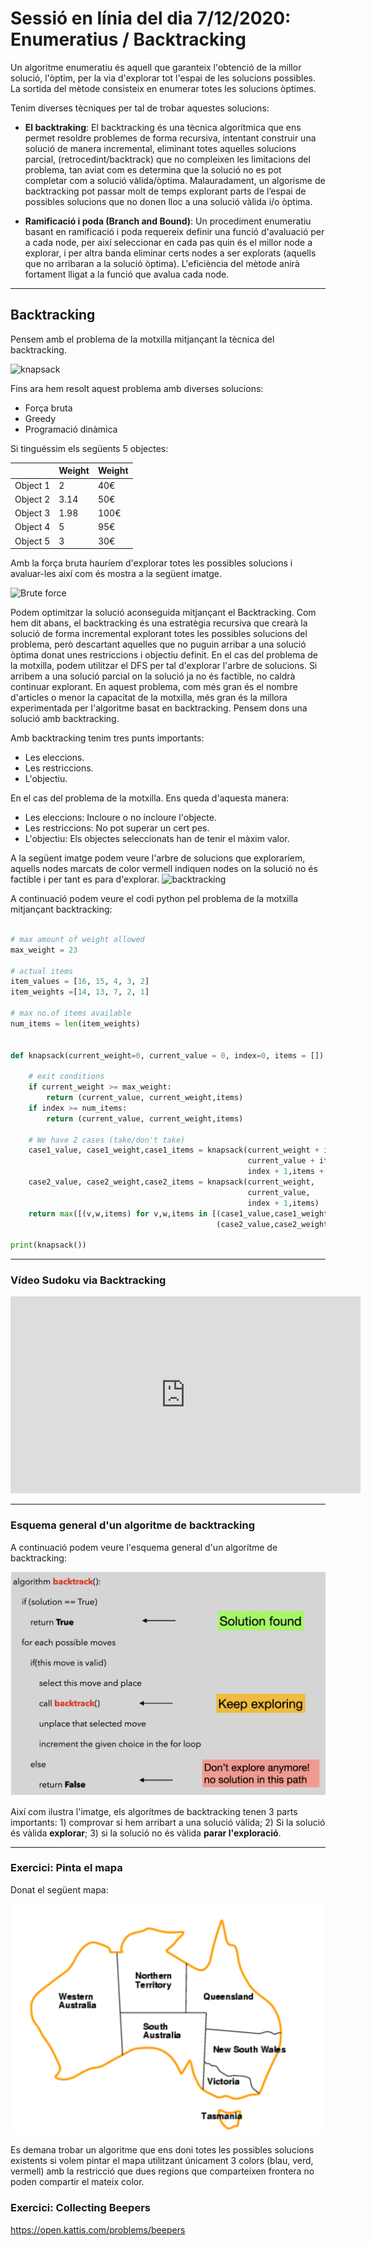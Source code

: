 
# Sessió en línia del dia 7/12/2020: Enumeratius / Backtracking

Un algoritme enumeratiu és aquell que garanteix l'obtenció de la millor solució, l'òptim, per la via d'explorar tot l'espai de les solucions possibles. La sortida del mètode consisteix en enumerar totes les solucions òptimes.

Tenim diverses tècniques per tal de trobar aquestes solucions:


* **El backtraking**: El backtracking és una tècnica algorítmica que ens permet resoldre problemes de forma recursiva, intentant construir una solució de manera incremental, eliminant totes aquelles solucions parcial, (retrocedint/backtrack) que no compleixen les limitacions del problema, tan aviat com es determina que la solució no es pot completar com a solució vàlida/òptima.  Malauradament, un algorisme de backtracking pot passar molt de temps explorant parts de l’espai de possibles solucions que no donen lloc a una solució vàlida i/o òptima.

* **Ramificació i poda (Branch and Bound)**: Un procediment enumeratiu basant en ramificació i poda requereix definir una funció d'avaluació per a cada node, per així seleccionar en cada pas quin és el millor node a explorar, i per altra banda eliminar certs nodes a ser explorats (aquells que no arribaran a la solució òptima). L'eficiència del mètode anirà fortament lligat a la funció que avalua cada node.


--- 
## Backtracking

Pensem amb el problema de la motxilla mitjançant la tècnica del backtracking.

![knapsack](https://upload.wikimedia.org/wikipedia/commons/thumb/f/fd/Knapsack.svg/2560px-Knapsack.svg.png)

Fins ara hem resolt aquest problema amb diverses solucions: 
* Força bruta
* Greedy
* Programació dinàmica

Si tinguéssim els següents 5 objectes:

|          | Weight | Weight |
|----------|--------|--------|
| Object 1 | 2      | 40€    |
| Object 2 | 3.14   | 50€    |
| Object 3 | 1.98   | 100€   |
| Object 4 | 5      | 95€    |
| Object 5 | 3      | 30€    |

Amb la força bruta hauríem d'explorar totes les possibles solucions i avaluar-les així com és mostra a la següent imatge.

![Brute force](https://media.geeksforgeeks.org/wp-content/uploads/knapsack1.jpg)


Podem optimitzar la solució aconseguida mitjançant el Backtracking. Com hem dit abans, el backtracking és una estratègia recursiva que crearà la solució de forma incremental explorant totes les possibles solucions del problema, però descartant aquelles que no puguin arribar a una solució òptima donat unes restriccions i objectiu definit. En el cas del problema de la motxilla, podem utilitzar el DFS per tal d'explorar l'arbre de solucions. Si arribem a una solució parcial on la solució ja no és factible, no caldrà continuar explorant. En aquest problema, com més gran és el nombre d'articles o menor la capacitat de la motxilla, més gran és la millora experimentada per l'algoritme basat en backtracking.
Pensem dons una solució amb backtracking.

Amb backtracking tenim tres punts importants:
* Les eleccions.
* Les restriccions.
* L'objectiu.

En el cas del problema de la motxilla. Ens queda d'aquesta manera:
* Les eleccions: Incloure o no incloure l'objecte.
* Les restriccions: No pot superar un cert pes.
* L'objectiu: Els objectes seleccionats han de tenir el màxim valor.

A la següent imatge podem veure l'arbre de solucions que exploraríem, aquells nodes marcats de color vermell indiquen nodes on la solució no és factible i per tant es para d'explorar.
![backtracking](https://media.geeksforgeeks.org/wp-content/uploads/knapsack2.jpg)

A continuació podem veure el codi python pel problema de la motxilla mitjançant backtracking:

```python

# max amount of weight allowed
max_weight = 23

# actual items
item_values = [16, 15, 4, 3, 2]
item_weights =[14, 13, 7, 2, 1]

# max no.of items available
num_items = len(item_weights)


def knapsack(current_weight=0, current_value = 0, index=0, items = []):
    
    # exit conditions
    if current_weight >= max_weight:
        return (current_value, current_weight,items)
    if index >= num_items:
        return (current_value, current_weight,items)
    
    # We have 2 cases (take/don't take)
    case1_value, case1_weight,case1_items = knapsack(current_weight + item_weights[index],
                                                     current_value + item_values[index], 
                                                     index + 1,items +[index])
    case2_value, case2_weight,case2_items = knapsack(current_weight, 
                                                     current_value, 
                                                     index + 1,items)
    return max([(v,w,items) for v,w,items in [(case1_value,case1_weight,case1_items),
                                              (case2_value,case2_weight,case2_items)] if w <= max_weight])
                                              
print(knapsack())                                           
```
--- 

### Vídeo Sudoku via Backtracking

<center>
<iframe width="560" height="315" src="https://www.youtube.com/embed/Zq4upTEaQyM" frameborder="0" allow="accelerometer; autoplay; clipboard-write; encrypted-media; gyroscope; picture-in-picture" allowfullscreen></iframe>
 </center>

---

### Esquema general d'un algoritme de backtracking
A continuació podem veure l'esquema general d'un algorítme de backtracking:

![mapa](images/backscheme.png)

Així com ilustra l'imatge, els algorítmes de backtracking tenen 3 parts importants: 1) comprovar si hem arribart  a una solució vàlida; 2) Si la solució és vàlida **explorar**; 3) si la solució no és vàlida **parar l'exploració**. 

---

### Exercici: Pinta el mapa
Donat el següent mapa:


![mapa](images/mapa.png)


Es demana trobar un algoritme que ens doni totes les possibles solucions existents si volem pintar el mapa utilitzant únicament 3 colors (blau, verd, vermell) amb la restricció que dues regions que comparteixen frontera no poden compartir el mateix color.

### Exercici: Collecting Beepers

https://open.kattis.com/problems/beepers
